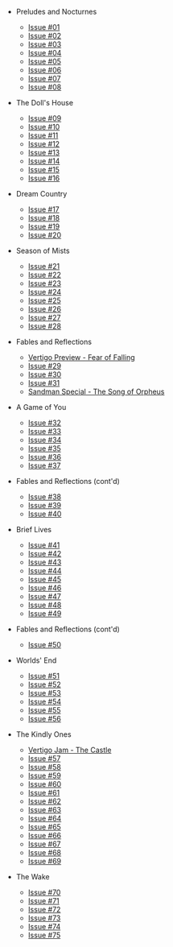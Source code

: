 
- Preludes and Nocturnes
    - [Issue #01](sandman/sandman.01.md)
    - [Issue #02](sandman/sandman.02.md)
    - [Issue #03](sandman/sandman.03.md)
    - [Issue #04](sandman/sandman.04.md)
    - [Issue #05](sandman/sandman.05.md)
    - [Issue #06](sandman/sandman.06.md)
    - [Issue #07](sandman/sandman.07.md)
    - [Issue #08](sandman/sandman.08.md)

- The Doll's House
    - [Issue #09](sandman/sandman.09.md)
    - [Issue #10](sandman/sandman.10.md)
    - [Issue #11](sandman/sandman.11.md)
    - [Issue #12](sandman/sandman.12.md)
    - [Issue #13](sandman/sandman.13.md)
    - [Issue #14](sandman/sandman.14.md)
    - [Issue #15](sandman/sandman.15.md)
    - [Issue #16](sandman/sandman.16.md)

- Dream Country
    - [Issue #17](sandman/sandman.17.md)
    - [Issue #18](sandman/sandman.18.md)
    - [Issue #19](sandman/sandman.19.md)
    - [Issue #20](sandman/sandman.20.md)

- Season of Mists
    - [Issue #21](sandman/sandman.21.md)
    - [Issue #22](sandman/sandman.22.md)
    - [Issue #23](sandman/sandman.23.md)
    - [Issue #24](sandman/sandman.24.md)
    - [Issue #25](sandman/sandman.25.md)
    - [Issue #26](sandman/sandman.26.md)
    - [Issue #27](sandman/sandman.27.md)
    - [Issue #28](sandman/sandman.28.md)

- Fables and Reflections
    - [Vertigo Preview - Fear of Falling](sandman/sandman-vertigopreview.md)
    - [Issue #29](sandman/sandman.29.md)
    - [Issue #30](sandman/sandman.30.md)
    - [Issue #31](sandman/sandman.31.md)
    - [Sandman Special - The Song of Orpheus](sandman/sandman-special1.md)

- A Game of You
    - [Issue #32](sandman/sandman.32.md)
    - [Issue #33](sandman/sandman.33.md)
    - [Issue #34](sandman/sandman.34.md)
    - [Issue #35](sandman/sandman.35.md)
    - [Issue #36](sandman/sandman.36.md)
    - [Issue #37](sandman/sandman.37.md)

- Fables and Reflections (cont'd)
    - [Issue #38](sandman/sandman.38.md)
    - [Issue #39](sandman/sandman.39.md)
    - [Issue #40](sandman/sandman.40.md)

- Brief Lives
    - [Issue #41](sandman/sandman.41.md)
    - [Issue #42](sandman/sandman.42.md)
    - [Issue #43](sandman/sandman.43.md)
    - [Issue #44](sandman/sandman.44.md)
    - [Issue #45](sandman/sandman.45.md)
    - [Issue #46](sandman/sandman.46.md)
    - [Issue #47](sandman/sandman.47.md)
    - [Issue #48](sandman/sandman.48.md)
    - [Issue #49](sandman/sandman.49.md)

- Fables and Reflections (cont'd)
    - [Issue #50](sandman/sandman.50.md)

- Worlds' End
    - [Issue #51](sandman/sandman.51.md)
    - [Issue #52](sandman/sandman.52.md)
    - [Issue #53](sandman/sandman.53.md)
    - [Issue #54](sandman/sandman.54.md)
    - [Issue #55](sandman/sandman.55.md)
    - [Issue #56](sandman/sandman.56.md)

- The Kindly Ones
    - [Vertigo Jam - The Castle](sandman/sandman-vertigojam1.md)
    - [Issue #57](sandman/sandman.57.md)
    - [Issue #58](sandman/sandman.58.md)
    - [Issue #59](sandman/sandman.59.md)
    - [Issue #60](sandman/sandman.60.md)
    - [Issue #61](sandman/sandman.61.md)
    - [Issue #62](sandman/sandman.62.md)
    - [Issue #63](sandman/sandman.63.md)
    - [Issue #64](sandman/sandman.64.md)
    - [Issue #65](sandman/sandman.65.md)
    - [Issue #66](sandman/sandman.66.md)
    - [Issue #67](sandman/sandman.67.md)
    - [Issue #68](sandman/sandman.68.md)
    - [Issue #69](sandman/sandman.69.md)

- The Wake
    - [Issue #70](sandman/sandman.70.md)
    - [Issue #71](sandman/sandman.71.md)
    - [Issue #72](sandman/sandman.72.md)
    - [Issue #73](sandman/sandman.73.md)
    - [Issue #74](sandman/sandman.74.md)
    - [Issue #75](sandman/sandman.75.md)
